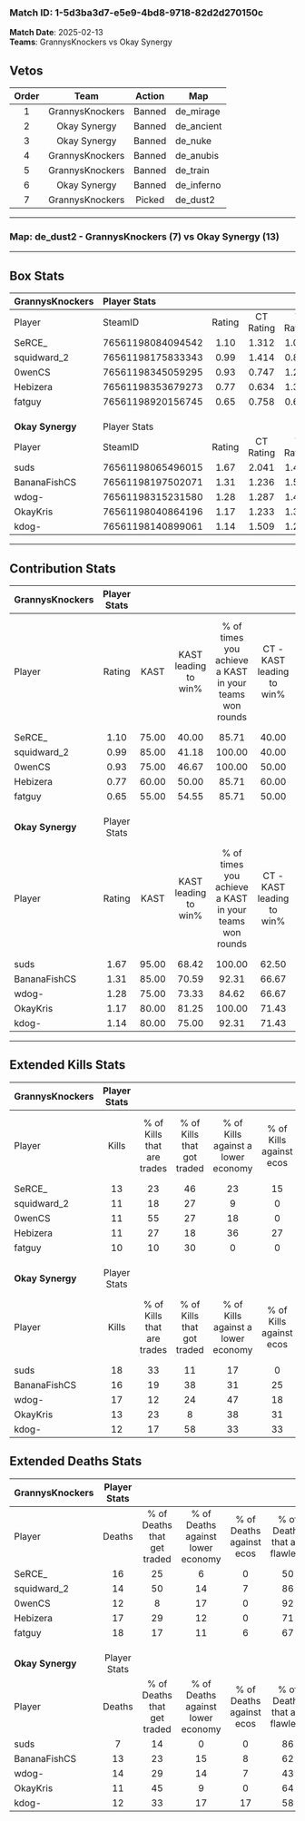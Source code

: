 ### Match ID: 1-5d3ba3d7-e5e9-4bd8-9718-82d2d270150c  
**Match Date**: 2025-02-13  
**Teams**: GrannysKnockers vs Okay Synergy  

## Vetos  

| Order | Team | Action | Map |
| :---: | :--: | :----: | --- |
| 1 | GrannysKnockers | Banned | de_mirage |
| 2 | Okay Synergy | Banned | de_ancient |
| 3 | Okay Synergy | Banned | de_nuke |
| 4 | GrannysKnockers | Banned | de_anubis |
| 5 | GrannysKnockers | Banned | de_train |
| 6 | Okay Synergy | Banned | de_inferno |
| 7 | GrannysKnockers | Picked | de_dust2 |

---  

### **Map**: de_dust2 - GrannysKnockers (7) vs Okay Synergy (13)  
---  

## Box Stats  

| **GrannysKnockers** | Player Stats      |        |           |          |       |      |       |         |        |      |     |
| :- | :- | :-: | :-: | :-: | :-: | :-: | :-: | :-: | :-: | :-: | :-: |
| Player              | SteamID           | Rating | CT Rating | T Rating | KAST  | ADR  | Kills | Assists | Deaths | K/D  | HS% |
| SeRCE_              | 76561198084094542 |  1.10  |   1.312   |  1.039   | 75.00 | 97.6 |  13   |    8    |   16   | 0.81 | 53  |
| squidward_2         | 76561198175833343 |  0.99  |   1.414   |  0.813   | 85.00 | 60.2 |  11   |    2    |   14   | 0.79 |  9  |
| 0wenCS              | 76561198345059295 |  0.93  |   0.747   |  1.266   | 75.00 | 49.4 |  11   |    1    |   12   | 0.92 | 63  |
| Hebizera            | 76561198353679273 |  0.77  |   0.634   |  1.304   | 60.00 | 72.6 |  11   |    3    |   17   | 0.65 | 72  |
| fatguy              | 76561198920156745 |  0.65  |   0.758   |  0.691   | 55.00 | 69.0 |  10   |    3    |   18   | 0.56 | 80  |
|                     |                   |        |           |          |       |      |       |         |        |      |     |
|                     |                   |        |           |          |       |      |       |         |        |      |     |
|                     |                   |        |           |          |       |      |       |         |        |      |     |
| **Okay Synergy**    | Player Stats      |        |           |          |       |      |       |         |        |      |     |
| Player              | SteamID           | Rating | CT Rating | T Rating | KAST  | ADR  | Kills | Assists | Deaths | K/D  | HS% |
| suds                | 76561198065496015 |  1.67  |   2.041   |  1.471   | 95.00 | 90.4 |  18   |    7    |   7    | 2.57 | 55  |
| BananaFishCS        | 76561198197502071 |  1.31  |   1.236   |  1.500   | 85.00 | 80.2 |  16   |    6    |   13   | 1.23 | 62  |
| wdog-               | 76561198315231580 |  1.28  |   1.287   |  1.454   | 75.00 | 86.1 |  17   |    7    |   14   | 1.21 | 58  |
| OkayKris            | 76561198040864196 |  1.17  |   1.233   |  1.345   | 80.00 | 68.0 |  13   |    7    |   11   | 1.18 | 38  |
| kdog-               | 76561198140899061 |  1.14  |   1.509   |  1.235   | 80.00 | 80.7 |  12   |    8    |   12   | 1.00 | 66  |
---  

## Contribution Stats  

| **GrannysKnockers** | Player Stats |       |                      |                                                        |                           |                                                             |                          |                                                            |
| :- | :-: | :-: | :-: | :-: | :-: | :-: | :-: | :-: |
| Player              |    Rating    | KAST  | KAST leading to win% | % of times you achieve a KAST in your teams won rounds | CT - KAST leading to win% | CT - % of times you achieve a KAST in your teams won rounds | T - KAST leading to win% | T - % of times you achieve a KAST in your teams won rounds |
| SeRCE_              |     1.10     | 75.00 |        40.00         |                         85.71                          |           40.00           |                           100.00                            |          40.00           |                           66.67                            |
| squidward_2         |     0.99     | 85.00 |        41.18         |                         100.00                         |           40.00           |                           100.00                            |          42.86           |                           100.00                           |
| 0wenCS              |     0.93     | 75.00 |        46.67         |                         100.00                         |           50.00           |                           100.00                            |          42.86           |                           100.00                           |
| Hebizera            |     0.77     | 60.00 |        50.00         |                         85.71                          |           60.00           |                            75.00                            |          42.86           |                           100.00                           |
| fatguy              |     0.65     | 55.00 |        54.55         |                         85.71                          |           50.00           |                            75.00                            |          60.00           |                           100.00                           |
|                     |              |       |                      |                                                        |                           |                                                             |                          |                                                            |
|                     |              |       |                      |                                                        |                           |                                                             |                          |                                                            |
|                     |              |       |                      |                                                        |                           |                                                             |                          |                                                            |
| **Okay Synergy**    | Player Stats |       |                      |                                                        |                           |                                                             |                          |                                                            |
| Player              |    Rating    | KAST  | KAST leading to win% | % of times you achieve a KAST in your teams won rounds | CT - KAST leading to win% | CT - % of times you achieve a KAST in your teams won rounds | T - KAST leading to win% | T - % of times you achieve a KAST in your teams won rounds |
| suds                |     1.67     | 95.00 |        68.42         |                         100.00                         |           62.50           |                           100.00                            |          72.73           |                           100.00                           |
| BananaFishCS        |     1.31     | 85.00 |        70.59         |                         92.31                          |           66.67           |                            80.00                            |          72.73           |                           100.00                           |
| wdog-               |     1.28     | 75.00 |        73.33         |                         84.62                          |           66.67           |                            80.00                            |          77.78           |                           87.50                            |
| OkayKris            |     1.17     | 80.00 |        81.25         |                         100.00                         |           71.43           |                           100.00                            |          88.89           |                           100.00                           |
| kdog-               |     1.14     | 80.00 |        75.00         |                         92.31                          |           71.43           |                           100.00                            |          77.78           |                           87.50                            |
---  

## Extended Kills Stats  

| **GrannysKnockers** | Player Stats |                            |                            |                                    |                         |                              |                                 |                                       |                    |           |
| :- | :-: | :-: | :-: | :-: | :-: | :-: | :-: | :-: | :-: | :-: |
| Player              |    Kills     | % of Kills that are trades | % of Kills that got traded | % of Kills against a lower economy | % of Kills against ecos | % of Kills that are flawless | % of Kills that are close duels | % of Kills that are assisted by flash | Pistol Round Kills | AWP Kills |
| SeRCE_              |      13      |             23             |             46             |                 23                 |           15            |              15              |                8                |                   8                   |         1          |     1     |
| squidward_2         |      11      |             18             |             27             |                 9                  |            0            |              82              |                0                |                   9                   |         8          |     1     |
| 0wenCS              |      11      |             55             |             27             |                 18                 |            0            |              73              |                9                |                   0                   |         0          |     0     |
| Hebizera            |      11      |             27             |             18             |                 36                 |           27            |              73              |                0                |                   0                   |         0          |     1     |
| fatguy              |      10      |             10             |             30             |                 0                  |            0            |              60              |               20                |                   0                   |         0          |     3     |
|                     |              |                            |                            |                                    |                         |                              |                                 |                                       |                    |           |
|                     |              |                            |                            |                                    |                         |                              |                                 |                                       |                    |           |
|                     |              |                            |                            |                                    |                         |                              |                                 |                                       |                    |           |
| **Okay Synergy**    | Player Stats |                            |                            |                                    |                         |                              |                                 |                                       |                    |           |
| Player              |    Kills     | % of Kills that are trades | % of Kills that got traded | % of Kills against a lower economy | % of Kills against ecos | % of Kills that are flawless | % of Kills that are close duels | % of Kills that are assisted by flash | Pistol Round Kills | AWP Kills |
| suds                |      18      |             33             |             11             |                 17                 |            0            |              83              |                6                |                   0                   |         7          |     1     |
| BananaFishCS        |      16      |             19             |             38             |                 31                 |           25            |              56              |               13                |                   0                   |         0          |     2     |
| wdog-               |      17      |             12             |             24             |                 47                 |           18            |              76              |                6                |                  18                   |         0          |     3     |
| OkayKris            |      13      |             23             |             8              |                 38                 |           31            |              69              |               15                |                  15                   |         0          |     1     |
| kdog-               |      12      |             17             |             58             |                 33                 |           33            |              83              |                0                |                   8                   |         0          |     0     |
## Extended Deaths Stats  

| **GrannysKnockers** | Player Stats |                             |                                   |                          |                               |                            |                           |               |
| :- | :-: | :-: | :-: | :-: | :-: | :-: | :-: | :-: |
| Player              |    Deaths    | % of Deaths that get traded | % of Deaths against lower economy | % of Deaths against ecos | % of Deaths that are flawless | % of Deaths that are close | % of Deaths while blinded | Deaths to AWP |
| SeRCE_              |      16      |             25              |                 6                 |            0             |              50               |             25             |            19             |       2       |
| squidward_2         |      14      |             50              |                14                 |            7             |              86               |             0              |             7             |       0       |
| 0wenCS              |      12      |              8              |                17                 |            0             |              92               |             0              |             0             |       2       |
| Hebizera            |      17      |             29              |                12                 |            0             |              71               |             0              |            12             |       0       |
| fatguy              |      18      |             17              |                11                 |            6             |              67               |             11             |             0             |       3       |
|                     |              |                             |                                   |                          |                               |                            |                           |               |
|                     |              |                             |                                   |                          |                               |                            |                           |               |
|                     |              |                             |                                   |                          |                               |                            |                           |               |
| **Okay Synergy**    | Player Stats |                             |                                   |                          |                               |                            |                           |               |
| Player              |    Deaths    | % of Deaths that get traded | % of Deaths against lower economy | % of Deaths against ecos | % of Deaths that are flawless | % of Deaths that are close | % of Deaths while blinded | Deaths to AWP |
| suds                |      7       |             14              |                 0                 |            0             |              86               |             0              |             0             |       1       |
| BananaFishCS        |      13      |             23              |                15                 |            8             |              62               |             8              |             8             |       3       |
| wdog-               |      14      |             29              |                14                 |            7             |              43               |             7              |             7             |       2       |
| OkayKris            |      11      |             45              |                 9                 |            0             |              64               |             18             |             0             |       1       |
| kdog-               |      12      |             33              |                17                 |            17            |              58               |             0              |             0             |       2       |
